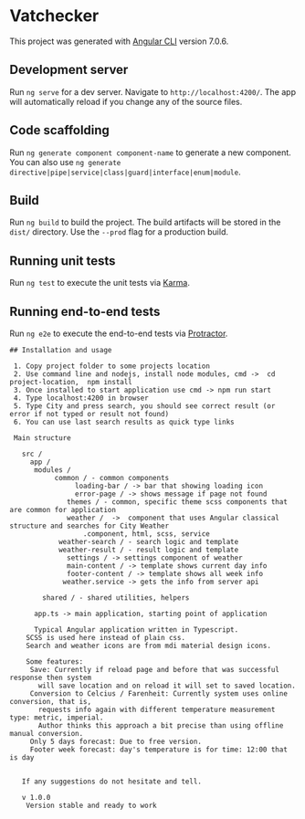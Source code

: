 # Vatchecker

This project was generated with [Angular CLI](https://github.com/angular/angular-cli) version 7.0.6.

## Development server

Run `ng serve` for a dev server. Navigate to `http://localhost:4200/`. The app will automatically reload if you change any of the source files.

## Code scaffolding

Run `ng generate component component-name` to generate a new component. You can also use `ng generate directive|pipe|service|class|guard|interface|enum|module`.

## Build

Run `ng build` to build the project. The build artifacts will be stored in the `dist/` directory. Use the `--prod` flag for a production build.

## Running unit tests

Run `ng test` to execute the unit tests via [Karma](https://karma-runner.github.io).

## Running end-to-end tests

Run `ng e2e` to execute the end-to-end tests via [Protractor](http://www.protractortest.org/).
```
## Installation and usage

 1. Copy project folder to some projects location
 2. Use command line and nodejs, install node modules, cmd ->  cd project-location,  npm install 
 3. Once installed to start application use cmd -> npm run start 
 4. Type localhost:4200 in browser 
 5. Type City and press search, you should see correct result (or error if not typed or result not found)
 6. You can use last search results as quick type links
 
 Main structure 
 
   src / 
     app / 
      modules /
           common / - common components
      		    loading-bar / -> bar that showing loading icon
      		    error-page / -> shows message if page not found
      		  themes / - common, specific theme scss components that are common for application
      		  weather /  ->  component that uses Angular classical structure and searches for City Weather
          		  .component, html, scss, service 
          	weather-search / - search logic and template
          	weather-result / - result logic and template
          	  settings / -> settings component of weather
          	  main-content / -> template shows current day info
          	  footer-content / -> template shows all week info   
             weather.service -> gets the info from server api
             
	    shared / - shared utilities, helpers
		  
      app.ts -> main application, starting point of application
	   	   
	  Typical Angular application written in Typescript. 
    SCSS is used here instead of plain css.
    Search and weather icons are from mdi material design icons.
    
    Some features: 
     Save: Currently if reload page and before that was successful response then system
       will save location and on reload it will set to saved location.
     Conversion to Celcius / Farenheit: Currently system uses online conversion, that is,
       requests info again with different temperature measurement type: metric, imperial.
       Author thinks this approach a bit precise than using offline manual conversion.
     Only 5 days forecast: Due to free version.
     Footer week forecast: day's temperature is for time: 12:00 that is day
     
    	  
   If any suggestions do not hesitate and tell.
  
   v 1.0.0
    Version stable and ready to work
   
 
   ```
   


